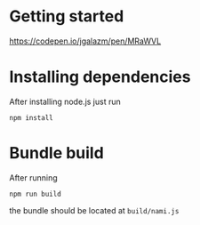 # Getting started

https://codepen.io/jgalazm/pen/MRaWVL


# Installing dependencies
After installing node.js just run

```
npm install
```

# Bundle build
After running
```
npm run build
```
the bundle should be located at `build/nami.js`